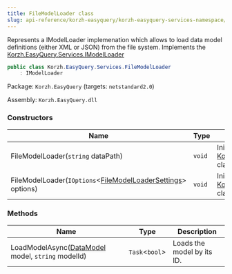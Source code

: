 ```yaml
---
title: FileModelLoader class
slug: api-reference/korzh-easyquery/korzh-easyquery-services-namespace/filemodelloader-class
---
```


Represents a IModelLoader implemenation  which allows to load data model definitions (either XML or JSON) from the file system.  Implements the [Korzh.EasyQuery.Services.IModelLoader](//easyquery/docs/api-reference/korzh-easyquery/korzh-easyquery-services-namespace/imodelloader-interface)
```csharp
public class Korzh.EasyQuery.Services.FileModelLoader
    : IModelLoader

```
Package: `Korzh.EasyQuery` (targets: `netstandard2.0`)

Assembly: `Korzh.EasyQuery.dll`

### Constructors

| Name | Type | Description | 
| --- | --- | --- | 
| FileModelLoader(`string` dataPath) | `void` | Initializes a new instance of the [Korzh.EasyQuery.Services.FileModelLoader](//easyquery/docs/api-reference/korzh-easyquery/korzh-easyquery-services-namespace/filemodelloader-class) class. | 
| FileModelLoader(`IOptions`&lt;[FileModelLoaderSettings](//easyquery/docs/api-reference/korzh-easyquery/korzh-easyquery-services-namespace/filemodelloadersettings-class)&gt; options) | `void` | Initializes a new instance of the [Korzh.EasyQuery.Services.FileModelLoader](//easyquery/docs/api-reference/korzh-easyquery/korzh-easyquery-services-namespace/filemodelloader-class) class. | 


### Methods

| Name | Type | Description | 
| --- | --- | --- | 
| LoadModelAsync([DataModel](//easyquery/docs/api-reference/korzh-easyquery/korzh-easyquery-namespace/datamodel-class) model, `string` modelId) | `Task`&lt;`bool`&gt; | Loads the model by its ID. |